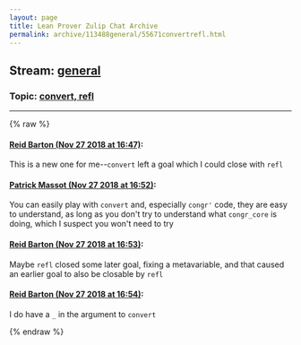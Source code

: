 ```yaml
---
layout: page
title: Lean Prover Zulip Chat Archive 
permalink: archive/113488general/55671convertrefl.html
---
```


## Stream: [general](index.html)
### Topic: [convert, refl](55671convertrefl.html)

---


{% raw %}
#### [ Reid Barton (Nov 27 2018 at 16:47)](https://leanprover.zulipchat.com/#narrow/stream/113488-general/topic/convert%2C%20refl/near/148646168):
<p>This is a new one for me--<code>convert</code> left a goal which I could close with <code>refl</code></p>

#### [ Patrick Massot (Nov 27 2018 at 16:52)](https://leanprover.zulipchat.com/#narrow/stream/113488-general/topic/convert%2C%20refl/near/148646555):
<p>You can easily play with <code>convert</code> and, especially <code>congr'</code> code, they are easy to understand, as long as you don't try to understand what <code>congr_core</code> is doing, which I suspect you won't need to try</p>

#### [ Reid Barton (Nov 27 2018 at 16:53)](https://leanprover.zulipchat.com/#narrow/stream/113488-general/topic/convert%2C%20refl/near/148646599):
<p>Maybe <code>refl</code> closed some later goal, fixing a metavariable, and that caused an earlier goal to also be closable by <code>refl</code></p>

#### [ Reid Barton (Nov 27 2018 at 16:54)](https://leanprover.zulipchat.com/#narrow/stream/113488-general/topic/convert%2C%20refl/near/148646658):
<p>I do have a <code>_</code> in the argument to <code>convert</code></p>


{% endraw %}
